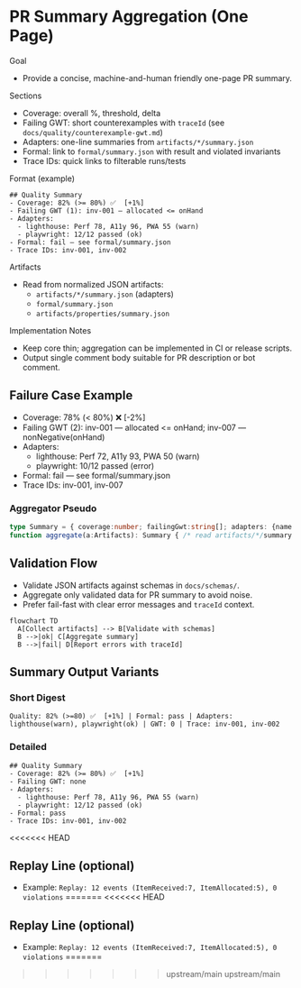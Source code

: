 # PR Summary Aggregation (One Page)

Goal
- Provide a concise, machine-and-human friendly one-page PR summary.

Sections
- Coverage: overall %, threshold, delta
- Failing GWT: short counterexamples with `traceId` (see `docs/quality/counterexample-gwt.md`)
- Adapters: one-line summaries from `artifacts/*/summary.json`
- Formal: link to `formal/summary.json` with result and violated invariants
- Trace IDs: quick links to filterable runs/tests

Format (example)
```
## Quality Summary
- Coverage: 82% (>= 80%) ✅  [+1%]
- Failing GWT (1): inv-001 — allocated <= onHand
- Adapters:
  - lighthouse: Perf 78, A11y 96, PWA 55 (warn)
  - playwright: 12/12 passed (ok)
- Formal: fail — see formal/summary.json
- Trace IDs: inv-001, inv-002
```

Artifacts
- Read from normalized JSON artifacts:
  - `artifacts/*/summary.json` (adapters)
  - `formal/summary.json`
  - `artifacts/properties/summary.json`

Implementation Notes
- Keep core thin; aggregation can be implemented in CI or release scripts.
- Output single comment body suitable for PR description or bot comment.

## Failure Case Example
- Coverage: 78% (< 80%) ❌  [-2%]
- Failing GWT (2): inv-001 — allocated <= onHand; inv-007 — nonNegative(onHand)
- Adapters:
  - lighthouse: Perf 72, A11y 93, PWA 50 (warn)
  - playwright: 10/12 passed (error)
- Formal: fail — see formal/summary.json
- Trace IDs: inv-001, inv-007

### Aggregator Pseudo
```ts
type Summary = { coverage:number; failingGwt:string[]; adapters: {name:string; status:string; summary:string}[]; formal:string; traceIds:string[] };
function aggregate(a:Artifacts): Summary { /* read artifacts/*/summary.json, formal/summary.json, properties/summary.json */ return {} as any }
```
## Validation Flow
- Validate JSON artifacts against schemas in `docs/schemas/`.
- Aggregate only validated data for PR summary to avoid noise.
- Prefer fail-fast with clear error messages and `traceId` context.

```mermaid
flowchart TD
  A[Collect artifacts] --> B[Validate with schemas]
  B -->|ok| C[Aggregate summary]
  B -->|fail| D[Report errors with traceId]
```
## Summary Output Variants
### Short Digest
```
Quality: 82% (>=80) ✅  [+1%] | Formal: pass | Adapters: lighthouse(warn), playwright(ok) | GWT: 0 | Trace: inv-001, inv-002
```

### Detailed
```
## Quality Summary
- Coverage: 82% (>= 80%) ✅  [+1%]
- Failing GWT: none
- Adapters:
  - lighthouse: Perf 78, A11y 96, PWA 55 (warn)
  - playwright: 12/12 passed (ok)
- Formal: pass
- Trace IDs: inv-001, inv-002
```
<<<<<<< HEAD

## Replay Line (optional)
- Example: `Replay: 12 events (ItemReceived:7, ItemAllocated:5), 0 violations`
=======
<<<<<<< HEAD

## Replay Line (optional)
- Example: `Replay: 12 events (ItemReceived:7, ItemAllocated:5), 0 violations`
=======
>>>>>>> upstream/main
>>>>>>> upstream/main
